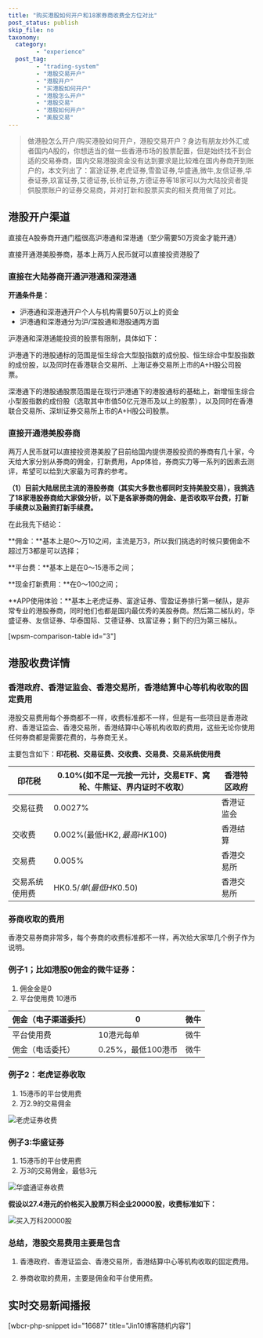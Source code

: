 ```yaml
---
title: "购买港股如何开户和18家券商收费全方位对比"
post_status: publish
skip_file: no
taxonomy:
  category:
        - "experience"
  post_tag:
        - "trading-system"
        - "港股交易开户"
        - "港股开户"
        - "买港股如何开户"
        - "港股怎么开户"
        - "港股交易"
        - "港股如何开户"
        - "美股交易"
---
```


> 做港股怎么开户/购买港股如何开户，港股交易开户？身边有朋友炒外汇或者国内A股的，你想适当的做一些香港市场的股票配置，但是始终找不到合适的交易券商，国内交易港股资金没有达到要求是比较难在国内券商开到账户的，本文列出了：富途证券,老虎证券,雪盈证券,华盛通,微牛,友信证券,华泰证券,玖富证券,艾德证券,长桥证券,方德证券等18家可以为大陆投资者提供股票账户的证券交易商，并对打新和股票买卖的相关费用做了对比。

## 港股开户渠道

直接在A股券商开通门槛很高沪港通和深港通（至少需要50万资金才能开通）

直接开通港美股券商，基本上两万人民币就可以直接投资港股了

### 直接在大陆券商开通沪港通和深港通

**开通条件是：**

- 沪港通和深港通开户个人与机构需要50万以上的资金
- 沪港通和深港通分为沪/深股通和港股通两方面

沪港通和深港通能投资的股票有限制，具体如下：

沪港通下的港股通标的范围是恒生综合大型股指数的成份股、恒生综合中型股指数的成份股，以及同时在香港联合交易所、上海证券交易所上市的A+H股公司股票。

深港通下的港股通股票范围是在现行沪港通下的港股通标的基础上，新增恒生综合小型股指数的成份股（选取其中市值50亿元港币及以上的股票），以及同时在香港联合交易所、深圳证券交易所上市的A+H股公司股票。

### 直接开通港美股券商

两万人民币就可以直接投资港美股了目前给国内提供港股投资的券商有几十家，今天给大家分别从券商的佣金，打新费用，App体验，券商实力等一系列的因素去测评，希望可以给到大家最为可靠的参考。

**（1）目前大陆居民主流的港股券商（其实大多数也都同时支持美股交易），我挑选了18家港股券商给大家做分析，以下是各家券商的佣金、是否收取平台费，打新手续费以及融资打新手续费。**

在此我先下结论：

**佣金：**基本上是0～万10之间，主流是万3，所以我们挑选的时候只要佣金不超过万3都是可以选择；

**平台费：**基本上是在0～15港币之间；

**现金打新费用：**在0～100之间；

**APP使用体验：**基本上老虎证券、富途证券、雪盈证券排行第一梯队，是非常专业的港股券商，同时他们也都是国内最优秀的美股券商。然后第二梯队的，华盛证券、友信证券、华泰国际、艾德证券、玖富证券；剩下的归为第三梯队。

\[wpsm-comparison-table id="3"\]

## 港股收费详情

### 香港政府、香港证监会、香港交易所，香港结算中心等机构收取的固定费用

港股交易费用每个券商都不一样，收费标准都不一样，但是有一些项目是香港政府、香港证监会、香港交易所，香港结算中心等机构收取的费用，这些无论你使用任何券商都是需要花费的，与券商无关。

主要包含如下：**印花税、交易征费、交收费、交易费、交易系统使用费**

| 印花税 | 0.10%(如不足一元按一元计，交易ETF、窝轮、牛熊证、界内证时不收取） | 香港特区政府 |
| --- | --- | --- |
| 交易征费 | 0.0027% | 香港证监会 |
| 交收费 | 0.002%(最低HK$2,最高HK$100) | 香港结算 |
| 交易费 | 0.005% | 香港交易所 |
| 交易系统使用费 | HK$0.5/单(最低HK$0.50) | 香港交易所 |

### 券商收取的费用

香港交易券商非常多，每个券商的收费标准都不一样，再次给大家举几个例子作为说明。

### 例子1；比如港股0佣金的微牛证券：

1. 佣金金是0
2. 平台使用费 10港币

| 佣金（电子渠道委托） | 0 | 微牛 |
| --- | --- | --- |
| 平台使用费 | 10港元每单 | 微牛 |
| 佣金（电话委托） | 0.25%，最低100港币 | 微牛 |

### 例子2：老虎证券收取

1. 15港币的平台使用费
2. 万2.9的交易佣金

![老虎证券收费](https://cdn.fendou.la/tuoss/tiger-fee.jpg)

### 例子3:华盛证券

1. 15港币的平台使用费
2. 万3的交易佣金，最低3元

![华盛通证券收费](https://cdn.fendou.la/tuoss/huashengtong.jpg)

**假设以27.4港元的价格买入股票万科企业20000股，收费标准如下：**

![买入万科20000股](https://cdn.fendou.la/tuoss/1611646387466.png)

### 总结，港股交易费用主要是包含

1. 香港政府、香港证监会、香港交易所，香港结算中心等机构收取的固定费用。
    
2. 券商收取的费用，主要是佣金和平台使用费。
    

## 实时交易新闻播报

\[wbcr-php-snippet id="16687" title="Jin10博客随机内容"\]
